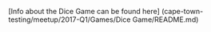 [Info about the Dice Game can be found here] (cape-town-testing/meetup/2017-Q1/Games/Dice Game/README.md)
